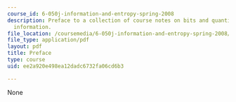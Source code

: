 ```yaml
---
course_id: 6-050j-information-and-entropy-spring-2008
description: Preface to a collection of course notes on bits and quantification of
  information.
file_location: /coursemedia/6-050j-information-and-entropy-spring-2008/ee2a920e498ea12dadc6732fa06cd6b3_MIT6_050JS08_preface.pdf
file_type: application/pdf
layout: pdf
title: Preface
type: course
uid: ee2a920e498ea12dadc6732fa06cd6b3

---
```

None